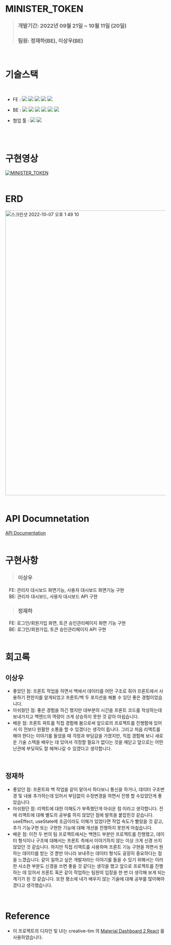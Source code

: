 **<h1> MINISTER_TOKEN</h1>**

> ### 개발기간: 2022년 09월 21일 ~ 10월 11일 (20일)<br/>
> ### 팀원: 정재하(BE), 이상우(BE)<br/>
<br/>

# **기술스택**<br/>
<br/>

- FE : <img src="https://img.shields.io/badge/JavaScript-FFCA28?style=flat-square&logo=javascript&logoColor=white"/>
  <img src="https://img.shields.io/badge/React.js-58c3cc?style=flat-square&logo=React&logoColor=white"/>
  <img src="https://img.shields.io/badge/React Router Dom-gray?style=flat-square&logo=React-Router&logoColor=F6BB43"/>
  <img src="https://img.shields.io/badge/eslint-000066?style=flat-square&logo=eslint&logoColor=white"/>
  <img src="https://img.shields.io/badge/prettier-00CC00?style=flat-square&logo=eslint&logoColor=white"/>


- BE : 
<img src="https://img.shields.io/badge/JavaScript-FFCA28?style=flat-square&logo=javascript&logoColor=white"/> <img src="https://img.shields.io/badge/Node.js-008000?style=flat-square&logo=Node.js&logoColor=white"/> <img src="https://img.shields.io/badge/Express-000080?style=flat-square&logo=Express&logoColor=white"/> <img src="https://img.shields.io/badge/ MySQL8.0-6441a5?style=flat-square&logo=MySQL&logoColor=white"/>
  <img src="https://img.shields.io/badge/Postman-F6BB43?style=flat-square&logo=Postman&logoColor=white"/> <img src="https://img.shields.io/badge/AWS-232F3E?style=round&logo=Amazon%20AWS&logoColor=white"/>

- 협업 툴 : <img src="https://img.shields.io/badge/Slack-553830?style=flat-square&logo=Slack&logoColor=white"/> <img src="https://img.shields.io/badge/Notion-000?style=flat-square&logo=Notion&logoColor=white">
<br/>
<br/>

# **구현영상**
[![MINISTER_TOKEN](https://img.youtube.com/vi/hHqvgwSLE38/0.jpg)](https://www.youtube.com/watch?v=hHqvgwSLE38&ab_channel=%EC%A0%95%EC%9E%AC%ED%95%98) 
<br/>
<br/>

# **ERD**
<img width="892" alt="스크린샷 2022-10-07 오후 1 49 10" src="https://user-images.githubusercontent.com/99805929/195228673-73ed9957-9445-4517-aea5-efae5d78cd0e.png">
<br/>
<br/>

# **API Documnetation**
[API Documentation](https://documenter.getpostman.com/view/22378810/2s83zfSRT5)<br/>
<br/>
# **구현사항**
> ### 이상우<br/>

&nbsp;&nbsp;&nbsp;FE: 관리자 대시보드 화면기능, 사용자 대시보드 화면기능 구현<br/>
&nbsp;&nbsp;&nbsp;BE: 관리자 대시보드, 사용자 대시보드 API 구현<br/>

> ### 정재하<br/>

&nbsp;&nbsp;&nbsp;FE: 로그인/회원가입 화면, 토큰 승인관리페이지 화면 기능 구현<br/>
&nbsp;&nbsp;&nbsp;BE: 로그인/회원가입, 토큰 승인관리페이지 API 구현<br/>
<br/>

# 회고록

## 이상우<br/>
 - 좋았던 점: 프론트 작업을 하면서 백에서 데이터를 어떤 구조로 줘야 프론트에서 사용하기 편한지를 알게되었고 프론트/백 두 포지션을 해볼 수 있던 좋은 경험이었습니다. <br>
 - 아쉬웠던 점: 좋은 경험을 하긴 했지만 대부분의 시간을 프론트 코드를 작성하는데 보내가지고 백엔드의 역량이 크게 상승하지 못한 것 같아 아쉽습니다. <br>
 - 배운 점: 프론트 파트를 직접 경험해 봄으로써 앞으로의 프로젝트를 진행함에 있어서 이 전보다 원활한 소통을 할 수 있겠다는 생각이 듭니다. 그리고 처음 리액트를 해야 한다는 이야기를 들었을 때 걱정과 부담감을 가졌지만, 직접 경험해 보니 새로운 기술 스택을 배우는 데 있어서 걱정할 필요가 없다는 것을 깨닫고 앞으로는 어떤 난관에 부딪혀도 잘 헤쳐나갈 수 있겠다고 생각합니다. <br>
<br/>

## 정재하<br/>
 - 좋았던 점: 프론트와 백 작업을 같이 맡아서 하다보니 통신을 하거나, 데이터 구조변경 및 내용 추가하는데 있어서 부담없이 수정변경을 하면서 진행 할 수있었던게 좋았습니다.<br>
 - 아쉬웠던 점: 리액트에 대한 이해도가 부족했던게 아쉬운 점 이라고 생각합니다. 전에 리액트에 대해 별도의 공부를 하지 않았던 점에 발목을 붙잡힌것 같습니다. useEffect, useState에 조금이라도 이해가 있었다면 작업 속도가 빨랐을 것 같고, 추가 기능구현 또는 구현한 기능에 대해 개선을 진행하지 못한게 아쉽습니다.<br>
 - 배운 점: 이전 두 번의 팀 프로젝트에서는 백엔드 부분만 프로젝트를 진행했고, 데이터 형식이나 구조에 대해서는 프론트 측에서 이야기하지 않는 이상 크게 신경 쓰지 않았던 것 같습니다. 하지만 직접 리액트를 사용하며 프론트 기능 구현을 하면서 원하는 데이터를 받는 것 뿐만 아니라 보내주는 데이터 형식도 굉장히 중요하다는 점을 느꼈습니다. 같이 일하고 싶은 개발자라는 이야기를 들을 수 있기 위해서는 이러한 사소한 부분도 신경을 쓰면 좋을 것 같다는 생각을 했고 앞으로 프로젝트를 진행하는 데 있어서 프론트 혹은 같이 작업하는 팀원의 입장을 한 번 더 생각해 보게 되는 계기가 된 것 같습니다. 또한 평소에 내가 배우지 않는 기술에 대해 공부를 많이해야겠다고 생각했습니다.<br>
<br/>


# Reference
- 이 프로젝트의 디자인 및 UI는 creative-tim 의  [Material Dashboard 2  React](https://www.creative-tim.com/product/material-dashboard-react) 를 사용하였습니다.<br/>

